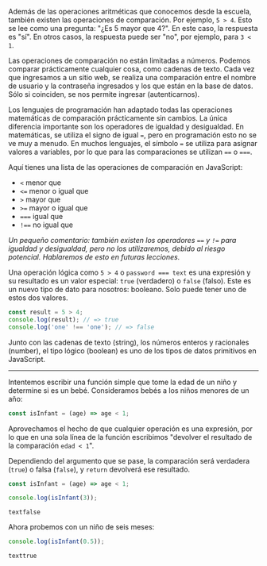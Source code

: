 
Además de las operaciones aritméticas que conocemos desde la escuela, también existen las operaciones de comparación. Por ejemplo, `5 > 4`. Esto se lee como una pregunta: "¿Es 5 mayor que 4?". En este caso, la respuesta es "sí". En otros casos, la respuesta puede ser "no", por ejemplo, para `3 < 1`.

Las operaciones de comparación no están limitadas a números. Podemos comparar prácticamente cualquier cosa, como cadenas de texto. Cada vez que ingresamos a un sitio web, se realiza una comparación entre el nombre de usuario y la contraseña ingresados y los que están en la base de datos. Sólo si coinciden, se nos permite ingresar (autenticarnos).

Los lenguajes de programación han adaptado todas las operaciones matemáticas de comparación prácticamente sin cambios. La única diferencia importante son los operadores de igualdad y desigualdad. En matemáticas, se utiliza el signo de igual `=`, pero en programación esto no se ve muy a menudo. En muchos lenguajes, el símbolo `=` se utiliza para asignar valores a variables, por lo que para las comparaciones se utilizan `==` o `===`.

Aquí tienes una lista de las operaciones de comparación en JavaScript:

* `<` menor que
* `<=` menor o igual que
* `>` mayor que
* `>=` mayor o igual que
* `===` igual que
* `!==` no igual que

_Un pequeño comentario: también existen los operadores `==` y `!=` para igualdad y desigualdad, pero no los utilizaremos, debido al riesgo potencial. Hablaremos de esto en futuras lecciones._

Una operación lógica como `5 > 4` o `password === text` es una expresión y su resultado es un valor especial: `true` (verdadero) o `false` (falso). Este es un nuevo tipo de dato para nosotros: booleano. Solo puede tener uno de estos dos valores.

```javascript
const result = 5 > 4;
console.log(result); // => true
console.log('one' !== 'one'); // => false
```

Junto con las cadenas de texto (string), los números enteros y racionales (number), el tipo lógico (boolean) es uno de los tipos de datos primitivos en JavaScript.

---

Intentemos escribir una función simple que tome la edad de un niño y determine si es un bebé. Consideramos bebés a los niños menores de un año:

```javascript
const isInfant = (age) => age < 1;
```

Aprovechamos el hecho de que cualquier operación es una expresión, por lo que en una sola línea de la función escribimos "devolver el resultado de la comparación `edad < 1`".

Dependiendo del argumento que se pase, la comparación será verdadera (`true`) o falsa (`false`), y `return` devolverá ese resultado.

```javascript
const isInfant = (age) => age < 1;

console.log(isInfant(3));
```

```textfalse```

Ahora probemos con un niño de seis meses:

```javascript
console.log(isInfant(0.5));
```

```texttrue```
